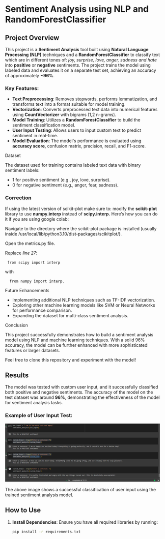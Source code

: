 # Sentiment Analysis using NLP and RandomForestClassifier

## Project Overview

This project is a **Sentiment Analysis** tool built using **Natural Language Processing (NLP)** techniques and a **RandomForestClassifier** to classify text which are in different tones of: _joy, surprise, love, anger, sadness and hate_ into **positive** or **negative** sentiments. The project trains the model using labeled data and evaluates it on a separate test set, achieving an accuracy of approximately **~96%**.

### Key Features:
- **Text Preprocessing**: Removes stopwords, performs lemmatization, and transforms text into a format suitable for model training.
- **Vectorization**: Converts preprocessed text data into numerical features using **CountVectorizer** with bigrams (1,2 n-grams).
- **Model Training**: Utilizes a **RandomForestClassifier** to build the sentiment classification model.
- **User Input Testing**: Allows users to input custom text to predict sentiment in real-time.
- **Model Evaluation**: The model's performance is evaluated using **accuracy score**, confusion matrix, precision, recall, and F1-score.

Dataset

The dataset used for training contains labeled text data with binary sentiment labels:
- 1 for positive sentiment (e.g., joy, love, surprise).
- 0 for negative sentiment (e.g., anger, fear, sadness).

### Correction
If using the latest version of scikit-plot make sure to:
modify the **scikit-plot** library to use **numpy.interp** instead of **scipy.interp.** Here’s how you can do it if you are using google colab:

Navigate to the directory where the scikit-plot package is installed (usually inside /usr/local/lib/python3.10/dist-packages/scikitplot/).

Open the metrics.py file.

Replace _line 27_:


     from scipy import interp 

with

      from numpy import interp.

Future Enhancements
- Implementing additional NLP techniques such as TF-IDF vectorization.
- Exploring other machine learning models like SVM or Neural Networks for performance comparison.
- Expanding the dataset for multi-class sentiment analysis.

Conclusion

This project successfully demonstrates how to build a sentiment analysis model using NLP and machine learning techniques. With a solid 96% accuracy, the model can be further enhanced with more sophisticated features or larger datasets.

Feel free to clone this repository and experiment with the model!

## Results

The model was tested with custom user input, and it successfully classified both positive and negative sentiments. The accuracy of the model on the test dataset was around **96%**, demonstrating the effectiveness of the model for sentiment analysis tasks.

### Example of User Input Test:
![User Input Test Result](sentiment-results.png)

The above image shows a successful classification of user input using the trained sentiment analysis model.

## How to Use

1. **Install Dependencies**:
   Ensure you have all required libraries by running:
   ```bash
   pip install -r requirements.txt
